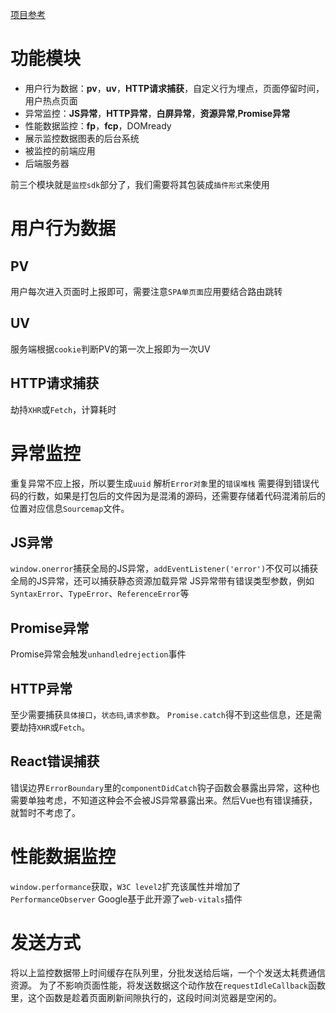 [项目参考](https://github.com/M-cheng-web/web-tracing)
# 功能模块
- 用户行为数据：**pv**，**uv**，**HTTP请求捕获**，自定义行为埋点，页面停留时间，用户热点页面
- 异常监控：**JS异常**，**HTTP异常**，**白屏异常**，**资源异常**,**Promise异常**
- 性能数据监控：**fp**，**fcp**，DOMready
- 展示监控数据图表的后台系统
- 被监控的前端应用
- 后端服务器

前三个模块就是`监控sdk`部分了，我们需要将其包装成`插件形式`来使用
# 用户行为数据
## PV
用户每次进入页面时上报即可，需要注意`SPA单页面`应用要结合路由跳转
## UV
服务端根据`cookie`判断PV的第一次上报即为一次UV
## HTTP请求捕获
劫持`XHR`或`Fetch`，计算耗时
# 异常监控
重复异常不应上报，所以要生成`uuid`
解析`Error对象`里的`错误堆栈`
需要得到错误代码的行数，如果是打包后的文件因为是混淆的源码，还需要存储着代码混淆前后的位置对应信息`Sourcemap`文件。
## JS异常
`window.onerror`捕获全局的JS异常，`addEventListener('error')`不仅可以捕获全局的JS异常，还可以捕获静态资源加载异常
JS异常带有错误类型参数，例如`SyntaxError`、`TypeError`、`ReferenceError`等
## Promise异常
Promise异常会触发`unhandledrejection`事件
## HTTP异常
至少需要捕获`具体接口`，`状态码`,`请求参数`。
`Promise.catch`得不到这些信息，还是需要劫持`XHR`或`Fetch`。
## React错误捕获
错误边界`ErrorBoundary`里的`componentDidCatch`钩子函数会暴露出异常，这种也需要单独考虑，不知道这种会不会被JS异常暴露出来。然后Vue也有错误捕获，就暂时不考虑了。
# 性能数据监控
`window.performance`获取，`W3C level2`扩充该属性并增加了`PerformanceObserver`
Google基于此开源了`web-vitals`插件
# 发送方式
将以上监控数据带上时间缓存在队列里，分批发送给后端，一个个发送太耗费通信资源。
为了不影响页面性能，将发送数据这个动作放在`requestIdleCallback`函数里，这个函数是趁着页面刷新间隙执行的，这段时间浏览器是空闲的。
